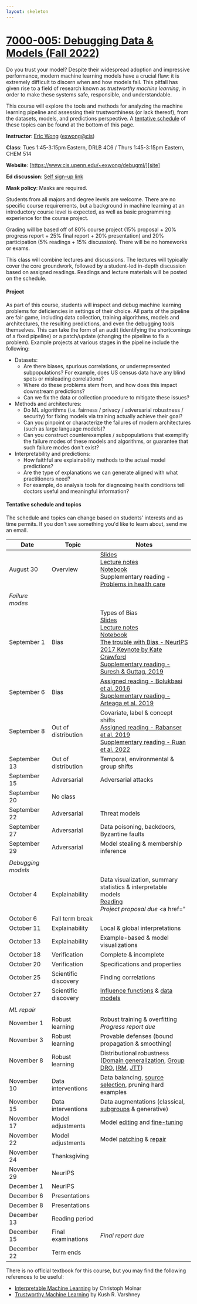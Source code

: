 ```yaml
---
layout: skeleton
---
```

[site]: https://www.cis.upenn.edu/~exwong/debugml/

# [7000-005: Debugging Data & Models (Fall 2022)][site]

Do you trust your model? Despite their widespread adoption and impressive performance, modern machine learning models have a crucial flaw: it is extremely difficult to discern when and how models fail. This pitfall has given rise to a field of research known as *trustworthy machine learning*, in order to make these systems safe, responsible, and understandable. 

This course will explore the tools and methods for analyzing the machine learning pipeline and assessing their trustworthiness (or lack thereof), from the datasets, models, and predictions perspective. A [tentative schedule](#tentative-schedule-and-topics) of these topics can be found at the bottom of this page. 

**Instructor**: [Eric Wong](https://www.cis.upenn.edu/~exwong) ([exwong@cis](mailto:exwong@cis.upenn.edu))

**Class**: Tues 1:45-3:15pm Eastern, DRLB 4C6 / Thurs 1:45-3:15pm Eastern, CHEM 514

**Website**: [https://www.cis.upenn.edu/~exwong/debugml/][site]

**Ed discussion**: [Self sign-up link](https://edstem.org/us/join/dKcj6G)

**Mask policy**: Masks are required.  

Students from all majors and degree levels are welcome. There are no specific course requirements, but a background in machine learning at an introductory course level is expected, as well as basic programming experience for the course project.  

Grading will be based off of 80% course project (15% proposal + 20% progress report + 25% final report + 20% presentation) and 20% participation (5% readings + 15% discussion). There will be no homeworks or exams. 

This class will combine lectures and discussions. The lectures will typically cover the core groundwork, followed by a student-led in-depth discussion based on assigned readings. Readings and lecture materials will be posted on the schedule. 

#### Project
As part of this course, students will inspect and debug machine learning problems for deficiencies in settings of their choice. All parts of the pipeline are fair game, including data collection, training algorithms, models and architectures, the resulting predictions, and even the debugging tools themselves. This can take the form of an audit (identifying the shortcomings of a fixed pipeline) or a patch/update (changing the pipeline to fix a problem). Example projects at various stages in the pipeline include the following: 

+ Datasets: 
    + Are there biases, spurious correlations, or underrepresented subpopulations? For example, does US census data have any blind spots or misleading correlations? 
    + Where do these problems stem from, and how does this impact downstream predictions? 
    + Can we fix the data or collection procedure to mitigate these issues? 
+ Methods and architectures: 
    + Do ML algorithms (i.e. fairness / privacy / adversarial robustness / security) for fixing models via training actually achieve their goal? 
    + Can you pinpoint or characterize the failures of modern architectures (such as large language models)? 
    + Can you construct counterexamples / subpopulations that exemplify the failure modes of these models and algorithms, or guarantee that such failure modes don't exist? 
+ Interpretability and predictions: 
	+ How faithful are explainability methods to the actual model predictions? 
	+ Are the type of explanations we can generate aligned with what practitioners need? 
	+ For example, do analysis tools for diagnosing health conditions tell doctors useful and meaningful information? 

#### Tentative schedule and topics 
The schedule and topics can change based on students' interests and as time permits. If you don't see something you'd like to learn about, send me an email. 

| Date | Topic | Notes |
|---|---|---|
| August 30 | Overview | [Slides](https://www.cis.upenn.edu/~exwong/assets/debugml/overview_slides.pdf)<br>[Lecture notes](https://www.cis.upenn.edu/~exwong/assets/debugml/overview.pdf)<br>[Notebook](https://www.cis.upenn.edu/~exwong/assets/debugml/linear.ipynb)<br>Supplementary reading - [Problems in health care](https://www.ncbi.nlm.nih.gov/pmc/articles/PMC8443295/) |
|  |  |  |
| *Failure modes* |||
| September 1 | Bias | Types of Bias<br>[Slides](https://www.cis.upenn.edu/~exwong/assets/debugml/bias_slides.pdf)<br>[Lecture notes](https://www.cis.upenn.edu/~exwong/assets/debugml/bias.pdf)<br>[Notebook](https://www.cis.upenn.edu/~exwong/assets/debugml/bias.ipynb)<br>[The trouble with Bias - NeurIPS 2017 Keynote by Kate Crawford](https://www.youtube.com/watch?v=fMym_BKWQzk)<br>[Supplementary reading - Suresh & Guttag, 2019](https://arxiv.org/abs/1901.10002) |
| September 6 | Bias | [Assigned reading - Bolukbasi et al. 2016](https://arxiv.org/abs/1607.06520)<br>[Supplementary reading - Arteaga et al. 2019](https://arxiv.org/abs/1901.09451)|
| September 8 | Out of distribution | Covariate, label & concept shifts<br>[Assigned reading - Rabanser et al. 2019](https://arxiv.org/abs/1810.11953)<br>[Supplementary reading - Ruan et al. 2022](https://arxiv.org/abs/2201.00057)|
| September 13 | Out of distribution | Temporal, environmental & group shifts |
| September 15 | Adversarial | Adversarial attacks |
| September 20 | No class |  |
| September 22 | Adversarial | Threat models |
| September 27 | Adversarial | Data poisoning, backdoors, Byzantine faults |
| September 29 | Adversarial | Model stealing & membership inference |
|  |  |  |
| *Debugging models* |||
| October 4 | Explainability | Data visualization, summary statistics & interpretable models <br>[Reading](https://arxiv.org/abs/1811.10154) <br>*Project proposal due* <a href="|
| October 6 | Fall term break |  |
| October 11 | Explainability | Local & global interpretations |
| October 13 | Explainability | Example-based & model visualizations |
| October 18 | Verification | Complete & incomplete |
| October 20 | Verification | Specifications and properties |
| October 25 | Scientific discovery | Finding correlations |
| October 27 | Scientific discovery | [Influence functions](https://arxiv.org/abs/1703.04730) & [data models](https://arxiv.org/abs/2207.05739) |
|  |  |  |
| *ML repair* |||
| November 1 | Robust learning | Robust training & overfitting <br>*Progress report due* |
| November 3 | Robust learning | Provable defenses (bound propagation & smoothing) |
| November 8 | Robust learning | Distributional robustness ([Domain generalization](https://arxiv.org/abs/2007.01434), [Group DRO](https://arxiv.org/abs/1911.08731), [IRM](https://arxiv.org/abs/1907.02893), [JTT](https://arxiv.org/abs/2107.09044)) |
| November 10 | Data interventions | Data balancing, [source selection](https://proceedings.mlr.press/v139/hashimoto21a.html), pruning hard examples | 
| November 15 | Data interventions | Data augmentations (classical, [subgroups](https://arxiv.org/abs/2008.06775) & generative) |
| November 17 | Model adjustments | Model [edit](https://arxiv.org/abs/2110.11309)[ing](https://arxiv.org/abs/2112.01008) and [fine-tuning](https://arxiv.org/abs/2207.02842) |
| November 22 | Model adjustments | Model [patching](https://arxiv.org/abs/2008.06775) & [repair](https://arxiv.org/abs/2005.09912) |
| November 24 | Thanksgiving |  |
| November 29 | NeurIPS |  |
| December 1 | NeurIPS |  |
| December 6 | Presentations |  |
| December 8 | Presentations |  |
| December 13 | Reading period |  |
| December 15 | Final examinations | *Final report due* |
| December 22 | Term ends |  |

There is no official textbook for this course, but you may find the following references to be useful: 
+ [Interpretable Machine Learning](https://christophm.github.io/interpretable-ml-book/) by Christoph Molnar
+ [Trustworthy Machine Learning](http://www.trustworthymachinelearning.com/) by Kush R. Varshney
<!-- There are no specific course requirements. The course assumes a background in machine learning, such as an introductory course. , and have some basic programming experience for the course project. -->

<!-- (healthcare, autonomous driving, agriculture, logistics, energy, etc.)  -->
